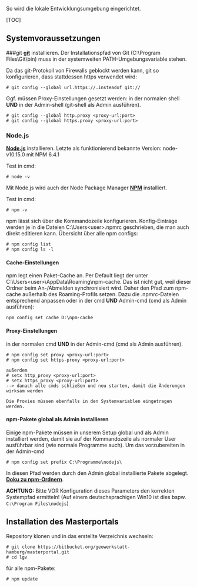 So wird die lokale Entwicklungsumgebung eingerichtet.

[TOC]

## Systemvoraussetzungen

###git
**[git](http://git-scm.com/)** installieren.
Der Installationspfad von Git (C:\Program Files\Git\bin\) muss in der systemweiten PATH-Umgebungsvariable stehen.

Da das git-Protokoll von Firewalls geblockt werden kann, git so konfigurieren, dass stattdessen https verwendet wird:

```
# git config --global url.https://.insteadof git://
```

Ggf. müssen Proxy-Einstellungen gesetzt werden:
in der normalen shell **UND** in der Admin-shell (git-shell als Admin ausführen).
```
# git config --global http.proxy <proxy-url:port>
# git config --global https.proxy <proxy-url:port>
```

### Node.js
**[Node.js](http://nodejs.org)** installieren. Letzte als funktionierend bekannte Version: node-v10.15.0 mit NPM 6.4.1

Test in cmd:

```
# node -v
```

Mit Node.js wird auch der Node Package Manager **[NPM](http://npmjs.org)** installiert.

Test in cmd:

```
# npm -v
```

npm lässt sich über die Kommandozeile konfigurieren. Konfig-Einträge werden je in die Dateien C:\Users\<user>\.npmrc geschrieben, die man auch direkt editieren kann. Übersicht über alle npm configs:

```
# npm config list
# npm config ls -l
```

#### Cache-Einstellungen
npm legt einen Paket-Cache an. Per Default liegt der unter C:\Users\<user>\AppData\Roaming\npm-cache. Das ist nicht gut, weil dieser Ordner beim An-/Abmelden synchronisiert wird. Daher den Pfad zum npm-cache außerhalb des Roaming-Profils setzen. Dazu die .npmrc-Dateien entsprechend anpassen oder in der cmd **UND** Admin-cmd (cmd als Admin ausführen):

```
npm config set cache D:\npm-cache
```

#### Proxy-Einstellungen
in der normalen cmd **UND** in der Admin-cmd (cmd als Admin ausführen).

```
# npm config set proxy <proxy-url:port>
# npm config set https-proxy <proxy-url:port>

außerdem
# setx http_proxy <proxy-url:port>
# setx https_proxy <proxy-url:port>
--> danach alle cmds schließen und neu starten, damit die Änderungen wirksam werden

Die Proxies müssen ebenfalls in den Systemvariablen eingetragen werden.
```

#### npm-Pakete global als Admin installieren
Einige npm-Pakete müssen in unserem Setup global und als Admin installiert werden, damit sie auf der Kommandozeile als normaler User ausführbar sind (wie normale Programme auch). Um das vorzubereiten in der Admin-cmd

```
# npm config set prefix C:\Programme\nodejs\
```

In diesen Pfad werden durch den Admin global installierte Pakete abgelegt. **[Doku zu npm-Ordnern](https://docs.npmjs.com/files/folders)**.

**ACHTUNG:** Bitte VOR Konfiguration dieses Parameters den korrekten Systempfad ermitteln!
(Auf einem deutschsprachigen Win10 ist dies bspw. ```C:\Program Files\nodejs```)

## Installation des Masterportals
Repository klonen und in das erstellte Verzeichnis wechseln:
```
# git clone https://bitbucket.org/geowerkstatt-hamburg/masterportal.git
# cd lgv
```


für alle npm-Pakete:

```
# npm update
```
